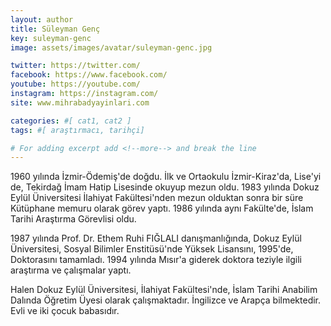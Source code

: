 ```yaml
---
layout: author
title: Süleyman Genç
key: suleyman-genc
image: assets/images/avatar/suleyman-genc.jpg

twitter: https://twitter.com/
facebook: https://www.facebook.com/
youtube: https://youtube.com/
instagram: https://instagram.com/
site: www.mihrabadyayinlari.com

categories: #[ cat1, cat2 ]
tags: #[ araştırmacı, tarihçi]

# For adding excerpt add <!--more--> and break the line
---
```

1960 yılında İzmir-Ödemiş'de doğdu. İlk ve Ortaokulu İzmir-Kiraz'da, Lise'yi de, Tekirdağ İmam Hatip Lisesinde okuyup mezun oldu. 1983 yılında Dokuz Eylül Üniversitesi İlahiyat Fakültesi'nden mezun olduktan sonra bir süre Kütüphane memuru olarak görev yaptı. 1986 yılında aynı Fakülte'de, İslam Tarihi Araştırma Görevlisi oldu.

1987 yılında Prof. Dr. Ethem Ruhi FIĞLALI danışmanlığında, Dokuz Eylül Üniversitesi, Sosyal Bilimler Enstitüsü'nde Yüksek Lisansını, 1995'de, Doktorasını tamamladı. 1994 yılında Mısır'a giderek doktora teziyle ilgili araştırma ve çalışmalar yaptı.

Halen Dokuz Eylül Üniversitesi, İlahiyat Fakültesi'nde, İslam Tarihi Anabilim Dalında Öğretim Üyesi olarak çalışmaktadır. İngilizce ve Arapça bilmektedir. Evli ve iki çocuk babasıdır.